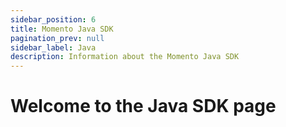 ```yaml
---
sidebar_position: 6
title: Momento Java SDK
pagination_prev: null
sidebar_label: Java
description: Information about the Momento Java SDK
---
```


# Welcome to the Java SDK page
